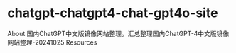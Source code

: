 # chatgpt-chatgpt4-chat-gpt4o-site
About 国内ChatGPT中文版镜像网站整理。汇总整理国内ChatGPT-4中文版镜像网站整理-20241025  Resources
